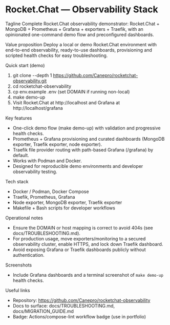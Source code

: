# Rocket.Chat — Observability Stack

Tagline
Complete Rocket.Chat observability demonstrator: Rocket.Chat + MongoDB + Prometheus + Grafana + exporters + Traefik, with an opinionated one-command demo flow and preconfigured dashboards.

Value proposition
Deploy a local or demo Rocket.Chat environment with end-to-end observability, ready-to-use dashboards, provisioning and scripted health checks for easy troubleshooting.

Quick start (demo)
1. git clone --depth 1 https://github.com/Canepro/rocketchat-observability.git
2. cd rocketchat-observability
3. cp env.example .env  (set DOMAIN if running non-local)
4. make demo-up
5. Visit Rocket.Chat at http://localhost and Grafana at http://localhost/grafana

Key features
- One-click demo flow (make demo-up) with validation and progressive health checks.
- Prometheus + Grafana provisioning and curated dashboards (MongoDB exporter, Traefik exporter, node exporter).
- Traefik file provider routing with path-based Grafana (/grafana) by default.
- Works with Podman and Docker.
- Designed for reproducible demo environments and developer observability testing.

Tech stack
- Docker / Podman, Docker Compose
- Traefik, Prometheus, Grafana
- Node exporter, MongoDB exporter, Traefik exporter
- Makefile + Bash scripts for developer workflows

Operational notes
- Ensure the DOMAIN or host mapping is correct to avoid 404s (see docs/TROUBLESHOOTING.md).
- For production usage, move exporters/monitoring to a secured observability cluster, enable HTTPS, and lock down Traefik dashboard.
- Avoid exposing Grafana or Traefik dashboards publicly without authentication.

Screenshots
- Include Grafana dashboards and a terminal screenshot of `make demo-up` health checks.

Useful links
- Repository: https://github.com/Canepro/rocketchat-observability
- Docs to surface: docs/TROUBLESHOOTING.md, docs/MIGRATION_GUIDE.md
- Badge: Actions/compose-lint workflow badge (use in portfolio)
